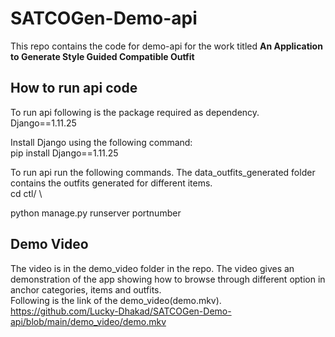 # SATCOGen-Demo-api
This repo contains the code for demo-api for the work titled **An Application to Generate Style Guided Compatible Outfit** 

## How to run api code
To run api following is the package required as dependency. \
Django==1.11.25

Install Django using the following command: \
pip install Django==1.11.25

To run api run the following commands. The data_outfits_generated folder contains the outfits generated for different items.\
cd ctl/ \

python manage.py runserver portnumber

## Demo Video
The video is in the demo_video folder in the repo. The video gives an demonstration of the app showing how to browse through different option in anchor categories, items and outfits. \
Following is the link of the demo_video(demo.mkv). \
https://github.com/Lucky-Dhakad/SATCOGen-Demo-api/blob/main/demo_video/demo.mkv
